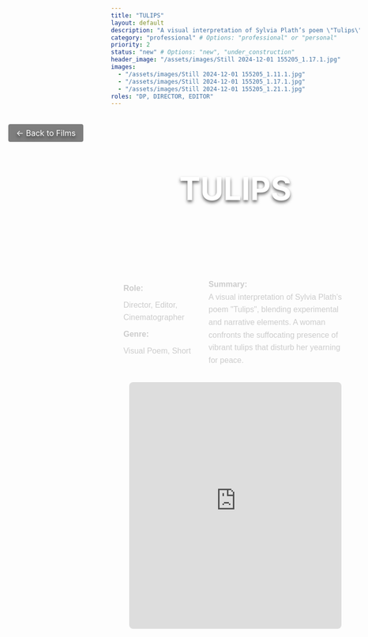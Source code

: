 ```yaml
---
title: "TULIPS"
layout: default
description: "A visual interpretation of Sylvia Plath’s poem \"Tulips\""
category: "professional" # Options: "professional" or "personal"
priority: 2
status: "new" # Options: "new", "under_construction"
header_image: "/assets/images/Still 2024-12-01 155205_1.17.1.jpg"
images:
  - "/assets/images/Still 2024-12-01 155205_1.11.1.jpg"
  - "/assets/images/Still 2024-12-01 155205_1.17.1.jpg"
  - "/assets/images/Still 2024-12-01 155205_1.21.1.jpg"
roles: "DP, DIRECTOR, EDITOR"
---
```


<div class="banner">
  <div class="banner-content">
    <h1>TULIPS</h1>
    <a href="/film/" class="back-button">← Back to Films</a>
  </div>
</div>

<div class="film-detail-container">
  <!-- Role, Genre, and Summary -->
  <div class="film-info">
    <div class="film-role-genre">
      <p><strong>Role:</strong></p>
      <p>Director, Editor, Cinematographer</p>
      <p><strong>Genre:</strong></p>
      <p>Visual Poem, Short</p>
    </div>
    <div class="film-summary">
      <p><strong>Summary:</strong></p>
      <p>A visual interpretation of Sylvia Plath’s poem "Tulips", blending experimental and narrative elements. A woman confronts the suffocating presence of vibrant tulips that disturb her yearning for peace.</p>
    </div>
  </div>

  <!-- Embedded Video -->
  <div class="film-video">
    <iframe
      width="95%" 
      height="500" 
      src="https://www.youtube.com/embed/3EWcq8XknL0" 
      title="YouTube video player"
      frameborder="0"
      allow="accelerometer; autoplay; clipboard-write; encrypted-media; gyroscope; picture-in-picture" 
      allowfullscreen>
    </iframe>
  </div>
</div>

<style>
/* Banner Section */
.banner {
  background-image: url('/assets/images/Still 2024-12-01 155205_1.17.1.jpg');
  background-size: cover;
  background-position: center;
  height: 300px; /* Adjust the height as needed */
  width: 100vw; /* Use viewport width to span the screen */
  margin-left: calc(-50vw + 50%); /* Negate container constraints */
  position: relative;
  display: flex;
  justify-content: center;
  align-items: center;
}

.banner-content {
  text-align: center;
  color: white;
  text-shadow: 0 4px 6px rgba(0, 0, 0, 0.6);
}

.banner h1 {
  font-size: 4rem;
  margin: 0;
}

.back-button {
  position: absolute;
  top: 20px;
  left: 20px;
  color: white;
  text-decoration: none;
  font-size: 1rem;
  background: rgba(0, 0, 0, 0.5);
  padding: 0.5rem 1rem;
  border-radius: 4px;
}

/* Film Info Section */
.film-detail-container {
  width: 90%;
  max-width: 1200px;
  margin: 2rem auto;
  font-family: 'Poppins', sans-serif;
  color: #ccc;
  line-height: 1.6;
}

.film-info {
  display: flex;
  flex-wrap: wrap;
  gap: 2rem;
  margin-bottom: 2rem;
}

.film-role-genre {
  flex: 1;
}

.film-role-genre p {
  margin: 0.5rem 0;
  font-size: 1rem;
}

.film-summary {
  flex: 2;
}

.film-summary p {
  margin: 0;
  font-size: 1rem;
}

/* Embedded Video Section */
.film-video {
  display: flex;
  justify-content: center;
  margin-top: 2rem;
}

.film-video iframe {
  border-radius: 8px; /* Optional: rounded corners */
  max-width: 1200px; /* Cap the maximum width */
}
</style>
